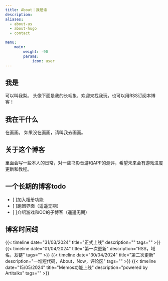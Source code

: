 ```yaml
---
title: About｜我是谁
description: 
aliases:
  - about-us
  - about-hugo
  - contact

menu:
    main: 
        weight: -90
        params:
            icon: user
---
```


## 我是
可以叫我梨。
头像下面是我的长毛象，欢迎来找我玩，也可以用RSS订阅本博客！

## 我在干什么
在画画。
如果没在画画，请叫我去画画。

## 关于这个博客
里面会写一些本人的日常，对一些书影音游和APP的测评，希望未来会有游戏进度更新和教程。

## 一个长期的博客todo
- [ ]加入相册功能
- [ ]跑团界面（遥遥无期）
- [ ]介绍游戏和OC的子博客（遥遥无期）

## 博客时间线

 {{< timeline date="31/03/2024" title="正式上线" description="" tags=""  >}}
 {{< timeline date="01/04/2024" title="第一次更新" description="RSS，域名，友链" tags=""  >}}
 {{< timeline date="30/04/2024" title="第二次更新" description="一堆短代码，About，Now，评论区" tags=""  >}}
 {{< timeline date="15/05/2024" title="Memos功能上线" description="powered by Artitalks" tags=""  >}}
